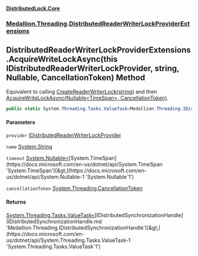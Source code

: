 #### [DistributedLock.Core](README.md 'README')
### [Medallion.Threading](Medallion.Threading.md 'Medallion.Threading').[DistributedReaderWriterLockProviderExtensions](DistributedReaderWriterLockProviderExtensions.md 'Medallion.Threading.DistributedReaderWriterLockProviderExtensions')

## DistributedReaderWriterLockProviderExtensions.AcquireWriteLockAsync(this IDistributedReaderWriterLockProvider, string, Nullable<TimeSpan>, CancellationToken) Method

Equivalent to calling [CreateReaderWriterLock(string)](IDistributedReaderWriterLockProvider.CreateReaderWriterLock.BJyxJJllIyIqdlfqBHLDTA.md 'Medallion.Threading.IDistributedReaderWriterLockProvider.CreateReaderWriterLock(string)') and then
[AcquireWriteLockAsync(Nullable&lt;TimeSpan&gt;, CancellationToken)](IDistributedReaderWriterLock.AcquireWriteLockAsync.fFyCc0HswQXUnGvjzNHJ+A.md 'Medallion.Threading.IDistributedReaderWriterLock.AcquireWriteLockAsync(System.Nullable<System.TimeSpan>, System.Threading.CancellationToken)').

```csharp
public static System.Threading.Tasks.ValueTask<Medallion.Threading.IDistributedSynchronizationHandle> AcquireWriteLockAsync(this Medallion.Threading.IDistributedReaderWriterLockProvider provider, string name, System.Nullable<System.TimeSpan> timeout=null, System.Threading.CancellationToken cancellationToken=default(System.Threading.CancellationToken));
```
#### Parameters

<a name='Medallion.Threading.DistributedReaderWriterLockProviderExtensions.AcquireWriteLockAsync(thisMedallion.Threading.IDistributedReaderWriterLockProvider,string,System.Nullable_System.TimeSpan_,System.Threading.CancellationToken).provider'></a>

`provider` [IDistributedReaderWriterLockProvider](IDistributedReaderWriterLockProvider.md 'Medallion.Threading.IDistributedReaderWriterLockProvider')

<a name='Medallion.Threading.DistributedReaderWriterLockProviderExtensions.AcquireWriteLockAsync(thisMedallion.Threading.IDistributedReaderWriterLockProvider,string,System.Nullable_System.TimeSpan_,System.Threading.CancellationToken).name'></a>

`name` [System.String](https://docs.microsoft.com/en-us/dotnet/api/System.String 'System.String')

<a name='Medallion.Threading.DistributedReaderWriterLockProviderExtensions.AcquireWriteLockAsync(thisMedallion.Threading.IDistributedReaderWriterLockProvider,string,System.Nullable_System.TimeSpan_,System.Threading.CancellationToken).timeout'></a>

`timeout` [System.Nullable&lt;](https://docs.microsoft.com/en-us/dotnet/api/System.Nullable-1 'System.Nullable`1')[System.TimeSpan](https://docs.microsoft.com/en-us/dotnet/api/System.TimeSpan 'System.TimeSpan')[&gt;](https://docs.microsoft.com/en-us/dotnet/api/System.Nullable-1 'System.Nullable`1')

<a name='Medallion.Threading.DistributedReaderWriterLockProviderExtensions.AcquireWriteLockAsync(thisMedallion.Threading.IDistributedReaderWriterLockProvider,string,System.Nullable_System.TimeSpan_,System.Threading.CancellationToken).cancellationToken'></a>

`cancellationToken` [System.Threading.CancellationToken](https://docs.microsoft.com/en-us/dotnet/api/System.Threading.CancellationToken 'System.Threading.CancellationToken')

#### Returns
[System.Threading.Tasks.ValueTask&lt;](https://docs.microsoft.com/en-us/dotnet/api/System.Threading.Tasks.ValueTask-1 'System.Threading.Tasks.ValueTask`1')[IDistributedSynchronizationHandle](IDistributedSynchronizationHandle.md 'Medallion.Threading.IDistributedSynchronizationHandle')[&gt;](https://docs.microsoft.com/en-us/dotnet/api/System.Threading.Tasks.ValueTask-1 'System.Threading.Tasks.ValueTask`1')
